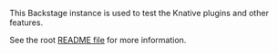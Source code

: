This Backstage instance is used to test the Knative plugins and other features.

See the root [README file](../README.md) for more information.
